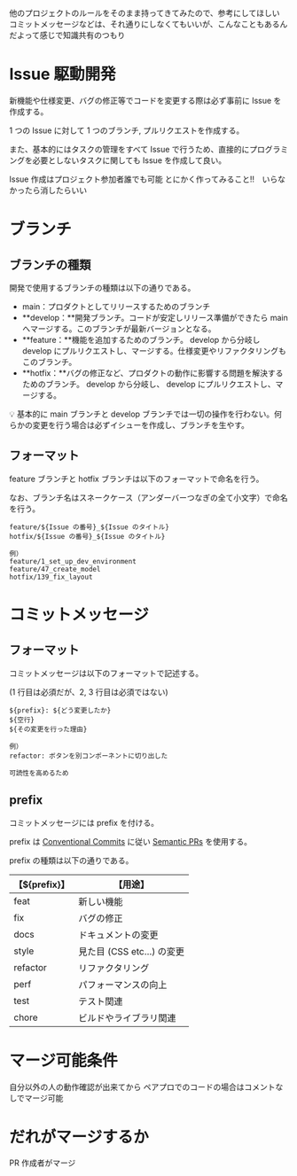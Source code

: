 他のプロジェクトのルールをそのまま持ってきてみたので、参考にしてほしい
コミットメッセージなどは、それ通りにしなくてもいいが、こんなこともあるんだよって感じで知識共有のつもり

# Issue 駆動開発

新機能や仕様変更、バグの修正等でコードを変更する際は必ず事前に Issue を作成する。

1 つの Issue に対して 1 つのブランチ, プルリクエストを作成する。

また、基本的にはタスクの管理をすべて Issue で行うため、直接的にプログラミングを必要としないタスクに関しても Issue を作成して良い。

Issue 作成はプロジェクト参加者誰でも可能
とにかく作ってみること!!　いらなかったら消したらいい

# ブランチ

## ブランチの種類

開発で使用するブランチの種類は以下の通りである。

- main：プロダクトとしてリリースするためのブランチ
- **develop：**開発ブランチ。コードが安定しリリース準備ができたら main へマージする。このブランチが最新バージョンとなる。
- **feature：**機能を追加するためのブランチ。 develop から分岐し develop にプルリクエストし、マージする。仕様変更やリファクタリングもこのブランチ。
- **hotfix：**バグの修正など、プロダクトの動作に影響する問題を解決するためのブランチ。 develop から分岐し、 develop にプルリクエストし、マージする。

<aside>
💡 基本的に main ブランチと develop ブランチでは一切の操作を行わない。何らかの変更を行う場合は必ずイシューを作成し、ブランチを生やす。

</aside>

## フォーマット

feature ブランチと hotfix ブランチは以下のフォーマットで命名を行う。

なお、ブランチ名はスネークケース（アンダーバーつなぎの全て小文字）で命名を行う。

```
feature/${Issue の番号}_${Issue のタイトル}
hotfix/${Issue の番号}_${Issue のタイトル}
```

```
例）
feature/1_set_up_dev_environment
feature/47_create_model
hotfix/139_fix_layout
```

# コミットメッセージ

## フォーマット

コミットメッセージは以下のフォーマットで記述する。

(1 行目は必須だが、2, 3 行目は必須ではない)

```tsx
${prefix}: ${どう変更したか}
${空行}
${その変更を行った理由}
```

```
例）
refactor: ボタンを別コンポーネントに切り出した

可読性を高めるため
```

## prefix

コミットメッセージには prefix を付ける。

prefix は [Conventional Commits](https://www.conventionalcommits.org/en/v1.0.0/) に従い [Semantic PRs](https://github.com/apps/semantic-prs) を使用する。

prefix の種類は以下の通りである。

| 【${prefix}】 | 【用途】                 |
| ------------- | ------------------------ |
| feat          | 新しい機能               |
| fix           | バグの修正               |
| docs          | ドキュメントの変更       |
| style         | 見た目 (CSS etc…) の変更 |
| refactor      | リファクタリング         |
| perf          | パフォーマンスの向上     |
| test          | テスト関連               |
| chore         | ビルドやライブラリ関連   |

# マージ可能条件

自分以外の人の動作確認が出来てから
ペアプロでのコードの場合はコメントなしでマージ可能

# だれがマージするか

PR 作成者がマージ
